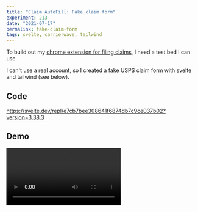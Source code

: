```yaml
---
title: "Claim AutoFill: Fake claim form"
experiment: 213
date: "2021-07-17"
permalink: fake-claim-form
tags: svelte, carrierwave, tailwind
---
```


To build out my [chrome extension for filing claims](https://1000experiments.dev/posts/chrome-autofill-extension), I need a test bed I can use.

I can't use a real account, so I created a fake USPS claim form with svelte and tailwind (see below).

## Code

https://svelte.dev/repl/e7cb7bee308641f6874db7c9ce037b02?version=3.38.3

## Demo

<video controls src="https://res.cloudinary.com/dzwnkx0mk/video/upload/v1626505274/1000experiments.dev/fake-usps-claim-form_j723xb.mp4"/>
